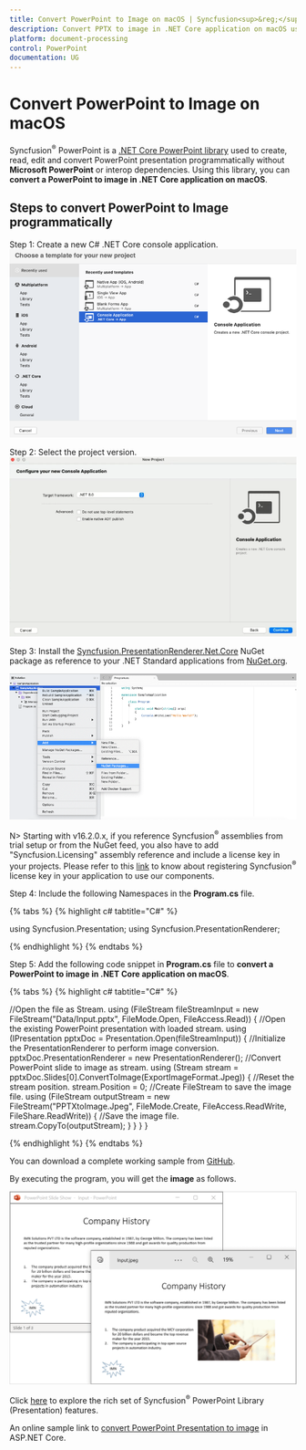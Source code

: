 ```yaml
---
title: Convert PowerPoint to Image on macOS | Syncfusion<sup>&reg;</sup>
description: Convert PPTX to image in .NET Core application on macOS using .NET Core PowerPoint library (Presentation) without Microsoft PowerPoint or interop dependencies.
platform: document-processing
control: PowerPoint
documentation: UG
---
```


# Convert PowerPoint to Image on macOS

Syncfusion<sup>&reg;</sup> PowerPoint is a [.NET Core PowerPoint library](https://www.syncfusion.com/document-processing/powerpoint-framework/net-core) used to create, read, edit and convert PowerPoint presentation programmatically without **Microsoft PowerPoint** or interop dependencies. Using this library, you can **convert a PowerPoint to image in .NET Core application on macOS**.

## Steps to convert PowerPoint to Image programmatically

Step 1: Create a new C# .NET Core console application.
![Create .NET Core console project](Workingwith-Mac/CreateProject.png)

Step 2: Select the project version.
![Select project version](Workingwith-Mac/selectprojectverion.png)

Step 3: Install the [Syncfusion.PresentationRenderer.Net.Core](https://www.nuget.org/packages/Syncfusion.PresentationRenderer.Net.Core) NuGet package as reference to your .NET Standard applications from [NuGet.org](https://www.nuget.org/).

![Install Nuget from Manage Nuget Package](Workingwith-Mac/Install_Nuget1.png)

N> Starting with v16.2.0.x, if you reference Syncfusion<sup>&reg;</sup> assemblies from trial setup or from the NuGet feed, you also have to add "Syncfusion.Licensing" assembly reference and include a license key in your projects. Please refer to this [link](https://help.syncfusion.com/common/essential-studio/licensing/overview) to know about registering Syncfusion<sup>&reg;</sup> license key in your application to use our components.

Step 4: Include the following Namespaces in the **Program.cs** file.

{% tabs %}
{% highlight c# tabtitle="C#" %}

using Syncfusion.Presentation;
using Syncfusion.PresentationRenderer;

{% endhighlight %}
{% endtabs %}

Step 5: Add the following code snippet in **Program.cs** file to **convert a PowerPoint to image in .NET Core application on macOS**.

{% tabs %}
{% highlight c# tabtitle="C#" %}

 //Open the file as Stream.
 using (FileStream fileStreamInput = new FileStream("Data/Input.pptx", FileMode.Open, FileAccess.Read))
 {
     //Open the existing PowerPoint presentation with loaded stream.
     using (IPresentation pptxDoc = Presentation.Open(fileStreamInput))
     {
         //Initialize the PresentationRenderer to perform image conversion.
         pptxDoc.PresentationRenderer = new PresentationRenderer();
         //Convert PowerPoint slide to image as stream.
         using (Stream stream = pptxDoc.Slides[0].ConvertToImage(ExportImageFormat.Jpeg))
         {
             //Reset the stream position.
             stream.Position = 0;
             //Create FileStream to save the image file.
             using (FileStream outputStream = new FileStream("PPTXtoImage.Jpeg", FileMode.Create, FileAccess.ReadWrite, FileShare.ReadWrite))
             {
                 //Save the image file.
                 stream.CopyTo(outputStream);
             }
         }
     }
 }

{% endhighlight %}
{% endtabs %}

You can download a complete working sample from [GitHub](https://github.com/SyncfusionExamples/PowerPoint-Examples/tree/master/PPTX-to-Image-conversion/Convert-PowerPoint-presentation-to-Image/MAC).

By executing the program, you will get the **image** as follows.

![PowerPoint to Image on macOS](PPTXtoPDF_images/Output_PowerPoint_Presentation_to-Image.png)

Click [here](https://www.syncfusion.com/document-processing/powerpoint-framework/net-core) to explore the rich set of Syncfusion<sup>&reg;</sup> PowerPoint Library (Presentation) features. 

An online sample link to [convert PowerPoint Presentation to image](https://ej2.syncfusion.com/aspnetcore/PowerPoint/PPTXToImage#/material3) in ASP.NET Core. 